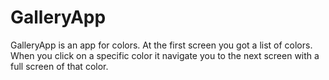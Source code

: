 # GalleryApp
GalleryApp is an app for colors. At the first screen you got a list of colors. When you click on a specific color it navigate you to the next screen with  a full screen of that color.
